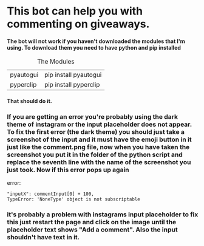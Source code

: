 # This bot can help you with commenting on giveaways.

#### The bot will not work if you haven't downloaded the modules that I'm using. To download them you need to have python and pip installed

<table>
  <caption>The Modules</caption>
  <tr>
    <td>pyautogui</td>
    <td>pip install pyautogui</td>
  </tr>
  <tr>
    <td>pyperclip</td>
    <td>pip install pyperclip</td>
  </tr>
</table>

#### That should do it.

### If you are getting an error you're probably using the dark theme of instagram or the input placeholder does not appear. To fix the first error (the dark theme) you should just take a screenshot of the input and it must have the emoji button in it just like the comment.png file, now when you have taken the screenshot you put it in the folder of the python script and replace the seventh line with the name of the screenshot you just took. Now if this error pops up again

error:

```
"inputX": commentInput[0] + 100,
TypeError: 'NoneType' object is not subscriptable
```

### it's probably a problem with instagrams input placeholder to fix this just restart the page and click on the image until the placeholder text shows "Add a comment". Also the input shouldn't have text in it.
